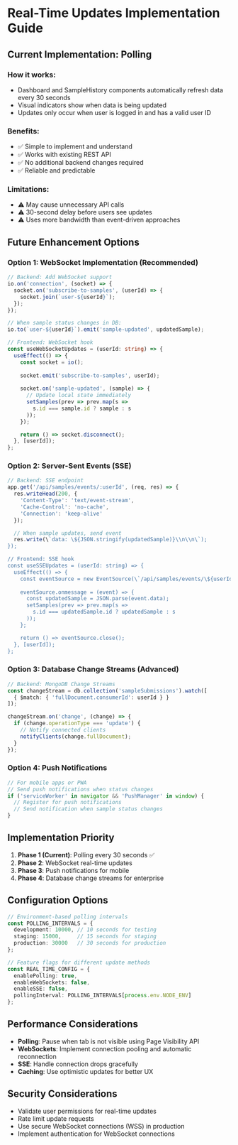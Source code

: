 # Real-Time Updates Implementation Guide

## Current Implementation: Polling

### How it works:
- Dashboard and SampleHistory components automatically refresh data every 30 seconds
- Visual indicators show when data is being updated
- Updates only occur when user is logged in and has a valid user ID

### Benefits:
- ✅ Simple to implement and understand
- ✅ Works with existing REST API
- ✅ No additional backend changes required
- ✅ Reliable and predictable

### Limitations:
- ⚠️ May cause unnecessary API calls
- ⚠️ 30-second delay before users see updates
- ⚠️ Uses more bandwidth than event-driven approaches

## Future Enhancement Options

### Option 1: WebSocket Implementation (Recommended)

```typescript
// Backend: Add WebSocket support
io.on('connection', (socket) => {
  socket.on('subscribe-to-samples', (userId) => {
    socket.join(`user-${userId}`);
  });
});

// When sample status changes in DB:
io.to(`user-${userId}`).emit('sample-updated', updatedSample);

// Frontend: WebSocket hook
const useWebSocketUpdates = (userId: string) => {
  useEffect(() => {
    const socket = io();
    
    socket.emit('subscribe-to-samples', userId);
    
    socket.on('sample-updated', (sample) => {
      // Update local state immediately
      setSamples(prev => prev.map(s => 
        s.id === sample.id ? sample : s
      ));
    });

    return () => socket.disconnect();
  }, [userId]);
};
```

### Option 2: Server-Sent Events (SSE)

```typescript
// Backend: SSE endpoint
app.get('/api/samples/events/:userId', (req, res) => {
  res.writeHead(200, {
    'Content-Type': 'text/event-stream',
    'Cache-Control': 'no-cache',
    'Connection': 'keep-alive'
  });

  // When sample updates, send event
  res.write(\`data: \${JSON.stringify(updatedSample)}\\n\\n\`);
});

// Frontend: SSE hook
const useSSEUpdates = (userId: string) => {
  useEffect(() => {
    const eventSource = new EventSource(\`/api/samples/events/\${userId}\`);
    
    eventSource.onmessage = (event) => {
      const updatedSample = JSON.parse(event.data);
      setSamples(prev => prev.map(s => 
        s.id === updatedSample.id ? updatedSample : s
      ));
    };

    return () => eventSource.close();
  }, [userId]);
};
```

### Option 3: Database Change Streams (Advanced)

```typescript
// Backend: MongoDB Change Streams
const changeStream = db.collection('sampleSubmissions').watch([
  { $match: { 'fullDocument.consumerId': userId } }
]);

changeStream.on('change', (change) => {
  if (change.operationType === 'update') {
    // Notify connected clients
    notifyClients(change.fullDocument);
  }
});
```

### Option 4: Push Notifications

```typescript
// For mobile apps or PWA
// Send push notifications when status changes
if ('serviceWorker' in navigator && 'PushManager' in window) {
  // Register for push notifications
  // Send notification when sample status changes
}
```

## Implementation Priority

1. **Phase 1 (Current)**: Polling every 30 seconds ✅
2. **Phase 2**: WebSocket real-time updates
3. **Phase 3**: Push notifications for mobile
4. **Phase 4**: Database change streams for enterprise

## Configuration Options

```typescript
// Environment-based polling intervals
const POLLING_INTERVALS = {
  development: 10000, // 10 seconds for testing
  staging: 15000,     // 15 seconds for staging
  production: 30000   // 30 seconds for production
};

// Feature flags for different update methods
const REAL_TIME_CONFIG = {
  enablePolling: true,
  enableWebSockets: false,
  enableSSE: false,
  pollingInterval: POLLING_INTERVALS[process.env.NODE_ENV]
};
```

## Performance Considerations

- **Polling**: Pause when tab is not visible using Page Visibility API
- **WebSockets**: Implement connection pooling and automatic reconnection
- **SSE**: Handle connection drops gracefully
- **Caching**: Use optimistic updates for better UX

## Security Considerations

- Validate user permissions for real-time updates
- Rate limit update requests
- Use secure WebSocket connections (WSS) in production
- Implement authentication for WebSocket connections
